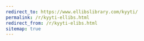```yaml
---
redirect_to: https://www.ellibslibrary.com/kyyti/
permalink: /r/kyyti-ellibs.html
redirect_from: /r/kyyti-elibs.html
sitemap: true
---
```

